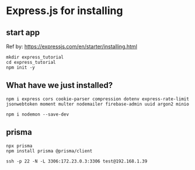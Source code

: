 # Express.js for installing

## start app

Ref by: https://expressjs.com/en/starter/installing.html

```
mkdir express_tutorial
cd express_tutorial
npm init -y
```

## What have we just installed?
```
npm i express cors cookie-parser compression dotenv express-rate-limit jsonwebtoken moment multer nodemailer firebase-admin uuid argon2 minio
```

```
npm i nodemon --save-dev
```

## prisma
```
npx prisma
npm install prisma @prisma/client
```

```
ssh -p 22 -N -L 3306:172.23.0.3:3306 test@192.168.1.39
```
